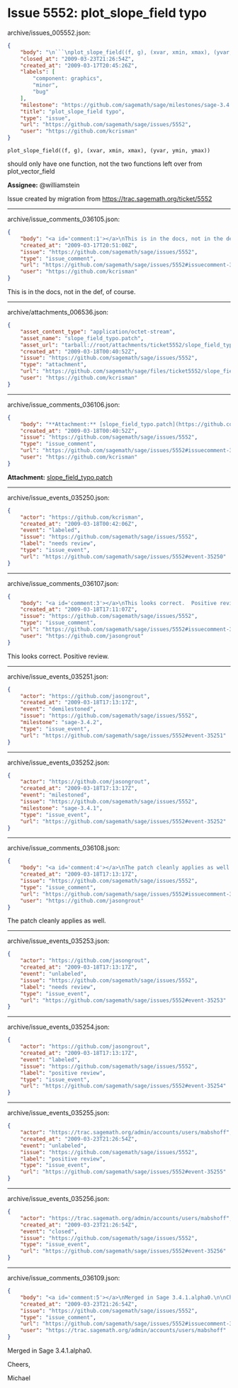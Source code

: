 # Issue 5552: plot_slope_field typo

archive/issues_005552.json:
```json
{
    "body": "\n```\nplot_slope_field((f, g), (xvar, xmin, xmax), (yvar, ymin, ymax)) \n```\nshould only have one function, not the two functions left over from plot_vector_field\n\n**Assignee:** @williamstein\n\nIssue created by migration from https://trac.sagemath.org/ticket/5552\n\n",
    "closed_at": "2009-03-23T21:26:54Z",
    "created_at": "2009-03-17T20:45:26Z",
    "labels": [
        "component: graphics",
        "minor",
        "bug"
    ],
    "milestone": "https://github.com/sagemath/sage/milestones/sage-3.4.1",
    "title": "plot_slope_field typo",
    "type": "issue",
    "url": "https://github.com/sagemath/sage/issues/5552",
    "user": "https://github.com/kcrisman"
}
```

```
plot_slope_field((f, g), (xvar, xmin, xmax), (yvar, ymin, ymax)) 
```
should only have one function, not the two functions left over from plot_vector_field

**Assignee:** @williamstein

Issue created by migration from https://trac.sagemath.org/ticket/5552





---

archive/issue_comments_036105.json:
```json
{
    "body": "<a id='comment:1'></a>\nThis is in the docs, not in the def, of course.",
    "created_at": "2009-03-17T20:51:08Z",
    "issue": "https://github.com/sagemath/sage/issues/5552",
    "type": "issue_comment",
    "url": "https://github.com/sagemath/sage/issues/5552#issuecomment-36105",
    "user": "https://github.com/kcrisman"
}
```

<a id='comment:1'></a>
This is in the docs, not in the def, of course.



---

archive/attachments_006536.json:
```json
{
    "asset_content_type": "application/octet-stream",
    "asset_name": "slope_field_typo.patch",
    "asset_url": "tarball://root/attachments/ticket5552/slope_field_typo.patch",
    "created_at": "2009-03-18T00:40:52Z",
    "issue": "https://github.com/sagemath/sage/issues/5552",
    "type": "attachment",
    "url": "https://github.com/sagemath/sage/files/ticket5552/slope_field_typo.patch",
    "user": "https://github.com/kcrisman"
}
```



---

archive/issue_comments_036106.json:
```json
{
    "body": "**Attachment:** [slope_field_typo.patch](https://github.com/sagemath/sage/files/ticket5552/slope_field_typo.patch)",
    "created_at": "2009-03-18T00:40:52Z",
    "issue": "https://github.com/sagemath/sage/issues/5552",
    "type": "issue_comment",
    "url": "https://github.com/sagemath/sage/issues/5552#issuecomment-36106",
    "user": "https://github.com/kcrisman"
}
```

**Attachment:** [slope_field_typo.patch](https://github.com/sagemath/sage/files/ticket5552/slope_field_typo.patch)



---

archive/issue_events_035250.json:
```json
{
    "actor": "https://github.com/kcrisman",
    "created_at": "2009-03-18T00:42:06Z",
    "event": "labeled",
    "issue": "https://github.com/sagemath/sage/issues/5552",
    "label": "needs review",
    "type": "issue_event",
    "url": "https://github.com/sagemath/sage/issues/5552#event-35250"
}
```



---

archive/issue_comments_036107.json:
```json
{
    "body": "<a id='comment:3'></a>\nThis looks correct.  Positive review.",
    "created_at": "2009-03-18T17:11:07Z",
    "issue": "https://github.com/sagemath/sage/issues/5552",
    "type": "issue_comment",
    "url": "https://github.com/sagemath/sage/issues/5552#issuecomment-36107",
    "user": "https://github.com/jasongrout"
}
```

<a id='comment:3'></a>
This looks correct.  Positive review.



---

archive/issue_events_035251.json:
```json
{
    "actor": "https://github.com/jasongrout",
    "created_at": "2009-03-18T17:13:17Z",
    "event": "demilestoned",
    "issue": "https://github.com/sagemath/sage/issues/5552",
    "milestone": "sage-3.4.2",
    "type": "issue_event",
    "url": "https://github.com/sagemath/sage/issues/5552#event-35251"
}
```



---

archive/issue_events_035252.json:
```json
{
    "actor": "https://github.com/jasongrout",
    "created_at": "2009-03-18T17:13:17Z",
    "event": "milestoned",
    "issue": "https://github.com/sagemath/sage/issues/5552",
    "milestone": "sage-3.4.1",
    "type": "issue_event",
    "url": "https://github.com/sagemath/sage/issues/5552#event-35252"
}
```



---

archive/issue_comments_036108.json:
```json
{
    "body": "<a id='comment:4'></a>\nThe patch cleanly applies as well.",
    "created_at": "2009-03-18T17:13:17Z",
    "issue": "https://github.com/sagemath/sage/issues/5552",
    "type": "issue_comment",
    "url": "https://github.com/sagemath/sage/issues/5552#issuecomment-36108",
    "user": "https://github.com/jasongrout"
}
```

<a id='comment:4'></a>
The patch cleanly applies as well.



---

archive/issue_events_035253.json:
```json
{
    "actor": "https://github.com/jasongrout",
    "created_at": "2009-03-18T17:13:17Z",
    "event": "unlabeled",
    "issue": "https://github.com/sagemath/sage/issues/5552",
    "label": "needs review",
    "type": "issue_event",
    "url": "https://github.com/sagemath/sage/issues/5552#event-35253"
}
```



---

archive/issue_events_035254.json:
```json
{
    "actor": "https://github.com/jasongrout",
    "created_at": "2009-03-18T17:13:17Z",
    "event": "labeled",
    "issue": "https://github.com/sagemath/sage/issues/5552",
    "label": "positive review",
    "type": "issue_event",
    "url": "https://github.com/sagemath/sage/issues/5552#event-35254"
}
```



---

archive/issue_events_035255.json:
```json
{
    "actor": "https://trac.sagemath.org/admin/accounts/users/mabshoff",
    "created_at": "2009-03-23T21:26:54Z",
    "event": "unlabeled",
    "issue": "https://github.com/sagemath/sage/issues/5552",
    "label": "positive review",
    "type": "issue_event",
    "url": "https://github.com/sagemath/sage/issues/5552#event-35255"
}
```



---

archive/issue_events_035256.json:
```json
{
    "actor": "https://trac.sagemath.org/admin/accounts/users/mabshoff",
    "created_at": "2009-03-23T21:26:54Z",
    "event": "closed",
    "issue": "https://github.com/sagemath/sage/issues/5552",
    "type": "issue_event",
    "url": "https://github.com/sagemath/sage/issues/5552#event-35256"
}
```



---

archive/issue_comments_036109.json:
```json
{
    "body": "<a id='comment:5'></a>\nMerged in Sage 3.4.1.alpha0.\n\nCheers,\n\nMichael",
    "created_at": "2009-03-23T21:26:54Z",
    "issue": "https://github.com/sagemath/sage/issues/5552",
    "type": "issue_comment",
    "url": "https://github.com/sagemath/sage/issues/5552#issuecomment-36109",
    "user": "https://trac.sagemath.org/admin/accounts/users/mabshoff"
}
```

<a id='comment:5'></a>
Merged in Sage 3.4.1.alpha0.

Cheers,

Michael
